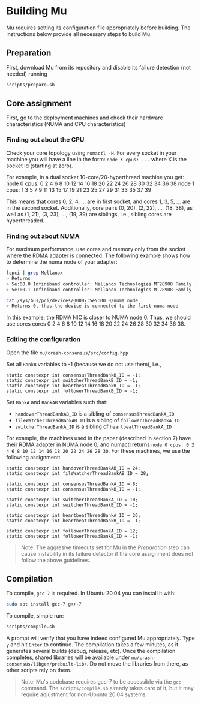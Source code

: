 # Building Mu

Mu requires setting its configuration file appropriately before building.
The instructions below provide all necessary steps to build Mu.

## Preparation
First, download Mu from its repository and disable its failure detection (not needed) running
```sh
scripts/prepare.sh
```

## Core assignment
First, go to the deployment machines and check their hardware characteristics (NUMA and CPU characteristics)

### Finding out about the CPU
Check your core topology using `numactl -H`.
For every socket in your machine you will have a line in the form:
`node X cpus: ...` where X is the socket id (starting at zero).

For example, in a dual socket 10-core/20-hyperthread machine you get:
node 0 cpus: 0 2 4 6 8 10 12 14 16 18 20 22 24 26 28 30 32 34 36 38
node 1 cpus: 1 3 5 7 9 11 13 15 17 19 21 23 25 27 29 31 33 35 37 39

This means that cores 0, 2, 4, ... are in first socket, and cores 1, 3, 5, ... are in the second socket.
Additionally, core pairs (0, 20), (2, 22), ..., (18, 38), as well as (1, 21), (3, 23), ..., (19, 39) are siblings,
i.e., sibling cores are hyperthreaded.

### Finding out about NUMA
For maximum performance, use cores and memory only from the socket where the RDMA adapter is connected.
The following example shows how to determine the numa node of your adapter:
```sh
lspci | grep Mellanox
> Returns 
> 5e:00.0 Infiniband controller: Mellanox Technologies MT28908 Family [ConnectX-6]
> 5e:00.1 Infiniband controller: Mellanox Technologies MT28908 Family [ConnectX-6]
```

```sh
cat /sys/bus/pci/devices/0000\:5e\:00.0/numa_node
> Returns 0, thus the device is connected to the first numa node
```

In this example, the RDMA NIC is closer to NUMA node 0.
Thus, we should use cores cores 0 2 4 6 8 10 12 14 16 18 20 22 24 26 28 30 32 34 36 38.

### Editing the configuration
Open the file `mu/crash-consensus/src/config.hpp`

Set all `BankB` variables to -1 (because we do not use them), i.e., 
```
static constexpr int consensusThreadBankB_ID = -1;
static constexpr int switcherThreadBankB_ID = -1;
static constexpr int heartbeatThreadBankB_ID = -1;
static constexpr int followerThreadBankB_ID = -1;
```

Set `BankA` and `BankAB` variables such that:
* `handoverThreadBankAB_ID` is a sibling of `consensusThreadBankA_ID`
* `fileWatcherThreadBankAB_ID` is a sibling of `followerThreadBankA_ID`
* `switcherThreadBankA_ID` is a sibling of `heartbeatThreadBankA_ID`

For example, the machines used in the paper (described in section 7) have their RDMA adapter in NUMA node 0, and numactl returns `node 0 cpus: 0 2 4 6 8 10 12 14 16 18 20 22 24 26 28 30`.
For these machines, we use the following assignment:
```
static constexpr int handoverThreadBankAB_ID = 24;
static constexpr int fileWatcherThreadBankAB_ID = 28;

static constexpr int consensusThreadBankA_ID = 8;
static constexpr int consensusThreadBankB_ID = -1;

static constexpr int switcherThreadBankA_ID = 10;
static constexpr int switcherThreadBankB_ID = -1;

static constexpr int heartbeatThreadBankA_ID = 26;
static constexpr int heartbeatThreadBankB_ID = -1;

static constexpr int followerThreadBankA_ID = 12;
static constexpr int followerThreadBankB_ID = -1;
```

> Note: The aggresive timeouts set for Mu in the *Preparation* step can cause instability in its failure detector if the core assignment does not follow the above guidelines.

## Compilation
To compile, `gcc-7` is required. In Ubuntu 20.04 you can install it with:
```sh
sudo apt install gcc-7 g++-7
```

To compile, simple run:
```sh
scripts/compile.sh
```
A prompt will verify that you have indeed configured Mu appropriately. Type `y` and hit `Enter` to continue.
The compilation takes a few minutes, as it generates several builds (debug, release, etc).
Once the compilation completes, shared libraries will be available under `mu/crash-consensus/libgen/prebuilt-lib/`.
Do not move the libraries from there, as other scripts rely on them.

> Note: Mu's codebase requires gcc-7 to be accessible via the `gcc` command. The `scripts/compile.sh` already takes care of it, but it may require adjustment for non-Ubuntu 20.04 systems.
